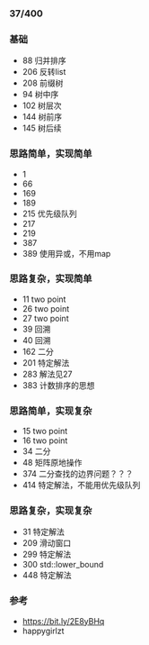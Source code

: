 ### 37/400
### 基础
* 88 归并排序
* 206 反转list
* 208 前缀树
* 94 树中序
* 102 树层次
* 144 树前序
* 145 树后续

### 思路简单，实现简单
* 1
* 66
* 169
* 189
* 215 优先级队列
* 217
* 219
* 387
* 389 使用异或，不用map
  
### 思路复杂，实现简单
* 11 two point
* 26 two point
* 27 two point
* 39 回溯
* 40 回溯
* 162 二分
* 201 特定解法
* 283 解法见27
* 383 计数排序的思想

### 思路简单，实现复杂
* 15 two point
* 16 two point
* 34 二分
* 48 矩阵原地操作 
* 374 二分查找的边界问题？？？
* 414 特定解法，不能用优先级队列

### 思路复杂，实现复杂
* 31 特定解法
* 209 滑动窗口
* 299 特定解法
* 300 std::lower_bound
* 448 特定解法



### 参考
* https://bit.ly/2E8yBHq
* happygirlzt
